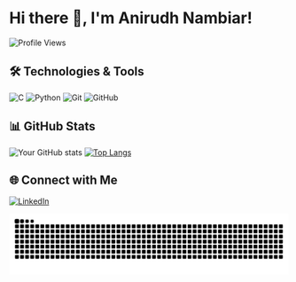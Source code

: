 # Hi there 👋, I'm Anirudh Nambiar! 

![Profile Views](https://komarev.com/ghpvc/?username=Anirudh-N-15&color=blue)

## 🛠️ Technologies & Tools
![C](https://img.shields.io/badge/-C-05122A?style=flat&logo=c)
![Python](https://img.shields.io/badge/-Python-05122A?style=flat&logo=python)
![Git](https://img.shields.io/badge/-Git-05122A?style=flat&logo=git)
![GitHub](https://img.shields.io/badge/-GitHub-05122A?style=flat&logo=github)

## 📊 GitHub Stats
![Your GitHub stats](https://github-readme-stats.vercel.app/api?username=Anirudh-N-15&show_icons=true&hide_title=true&count_private=true&hide=prs&theme=radical)
[![Top Langs](https://github-readme-stats.vercel.app/api/top-langs/?username=Anirudh-N-15&layout=compact&theme=radical)](https://github.com/your-username/github-readme-stats)

## 🌐 Connect with Me
[![LinkedIn](https://img.shields.io/badge/-LinkedIn-0077B5?style=flat&logo=linkedin)](https://linkedin.com/in/anirudh-nambiar-7435b4236)

![Snake animation](https://github.com/Anirudh-N-15/Anirudh-N-15/blob/output/github-contribution-grid-snake-dark.svg)
